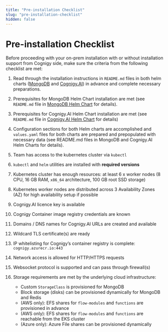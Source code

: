 ```yaml
---
title: "Pre-installation Checklist"
slug: "pre-installation-checklist"
hidden: false
---
```


# Pre-installation Checklist

Before proceeding with your on-prem installation with or without installation support from Cognigy side, make sure the criteria from the following checklist are met:

1. Read through the installation instructions in `README.md` files in both helm charts ([MongoDB](https://github.com/Cognigy/cognigy-mongodb-helm-chart) and [Cognigy.AI](https://github.com/Cognigy/cognigy-ai-helm-chart)) in advance and complete necessary preparations.

2. Prerequisites for MongoDB Helm Chart installation are met (see `README.md` file in [MongoDB Helm Chart](https://github.com/Cognigy/cognigy-mongodb-helm-chart) for details).

3. Prerequisites for Cognigy.AI Helm Chart installation are met (see `README.md` file in [Cognigy.AI Helm Chart](https://github.com/Cognigy/cognigy-ai-helm-chart) for details)

4. Configuration sections for both Helm charts are accomplished and `values.yaml` files for both charts are prepared and prepopulated with necessary data (see README.md files in MongoDB and Cognigy.AI Helm Charts for details).

5. Team has access to the kubernetes cluster via `kubectl`

6. `kubectl` and `helm` utilities are installed with **required versions**

7. Kubernetes cluster has enough resources: at least 6 x worker nodes (8 CPU, 16 GB RAM, `x86_64` architecture, 100 GB root SSD storage)

8. Kubernetes worker nodes are distributed across 3 Availability Zones (AZ) for high availability setup if possible

9. Cognigy.AI licence key is available

10. Cognigy Container image registry credentials are known

11. Domains / DNS names for Cognigy.AI URLs are created and available

12. Wildcard TLS certificate(s) are ready

13. IP whitelisting for Cognigy’s container registry is complete: `cognigy.azurecr.io:443`

14. Network access is allowed for HTTP/HTTPS requests

15. Websocket protocol is supported and can pass through firewall(s)

16. Storage requirements are met by the underlying cloud infrastructure:
    - Custom `StorageClass` is provisioned for MongoDB
    - Block storage (disks) can be provisioned dynamically for MongoDB and Redis
    - (AWS only): EFS shares for `flow-modules` and `functions` are provisioned in advance
    - (AWS only): EFS shares for `flow-modules` and `functions`  are reachable from the EKS cluster
    - (Azure only): Azure File shares can be provisioned dynamically